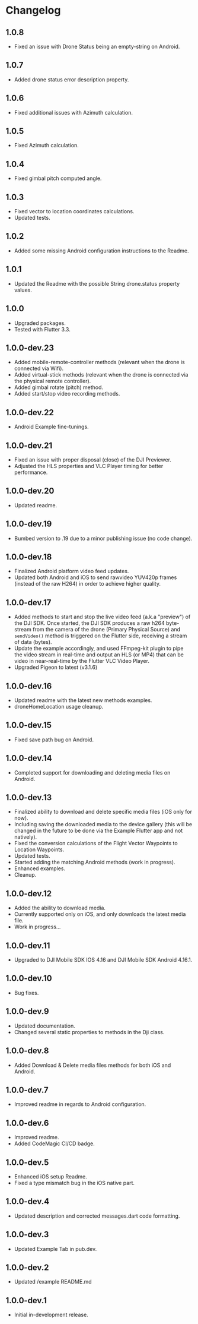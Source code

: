 # Changelog

## 1.0.8
- Fixed an issue with Drone Status being an empty-string on Android.

## 1.0.7
- Added drone status error description property.

## 1.0.6
- Fixed additional issues with Azimuth calculation.

## 1.0.5
- Fixed Azimuth calculation.

## 1.0.4
- Fixed gimbal pitch computed angle.

## 1.0.3
- Fixed vector to location coordinates calculations.
- Updated tests.

## 1.0.2
- Added some missing Android configuration instructions to the Readme.

## 1.0.1
- Updated the Readme with the possible String drone.status property values.

## 1.0.0
- Upgraded packages.
- Tested with Flutter 3.3.

## 1.0.0-dev.23
- Added mobile-remote-controller methods (relevant when the drone is connected via Wifi).
- Added virtual-stick methods (relevant when the drone is connected via the physical remote controller).
- Added gimbal rotate (pitch) method.
- Added start/stop video recording methods.

## 1.0.0-dev.22
- Android Example fine-tunings.

## 1.0.0-dev.21
- Fixed an issue with proper disposal (close) of the DJI Previewer.
- Adjusted the HLS properties and VLC Player timing for better performance.

## 1.0.0-dev.20
- Updated readme.

## 1.0.0-dev.19
- Bumbed version to .19 due to a minor publishing issue (no code change).

## 1.0.0-dev.18
- Finalized Android platform video feed updates.
- Updated both Android and iOS to send rawvideo YUV420p frames (instead of the raw H264) in order to achieve higher quality.

## 1.0.0-dev.17
- Added methods to start and stop the live video feed (a.k.a "preview") of the DJI SDK. Once started, the DJI SDK produces a raw h264 byte-stream from the camera of the drone (Primary Physical Source) and `sendVideo()` method is triggered on the Flutter side, receiving a stream of data (bytes).
- Update the example accordingly, and used FFmpeg-kit plugin to pipe the video stream in real-time and output an HLS (or MP4) that can be video in near-real-time by the Flutter VLC Video Player.
- Upgraded Pigeon to latest (v3.1.6)

## 1.0.0-dev.16
- Updated readme with the latest new methods examples.
- droneHomeLocation usage cleanup.

## 1.0.0-dev.15
- Fixed save path bug on Android.

## 1.0.0-dev.14
- Completed support for downloading and deleting media files on Android.

## 1.0.0-dev.13
- Finalized ability to download and delete specific media files (iOS only for now).
- Including saving the downloaded media to the device gallery (this will be changed in the future to be done via the Example Flutter app and not natively).
- Fixed the conversion calculations of the Flight Vector Waypoints to Location Waypoints.
- Updated tests.
- Started adding the matching Android methods (work in progress).
- Enhanced examples.
- Cleanup.

## 1.0.0-dev.12
- Added the ability to download media.
- Currently supported only on iOS, and only downloads the latest media file.
- Work in progress...

## 1.0.0-dev.11
- Upgraded to DJI Mobile SDK IOS 4.16 and DJI Mobile SDK Android 4.16.1.
## 1.0.0-dev.10
- Bug fixes.

## 1.0.0-dev.9
- Updated documentation.
- Changed several static properties to methods in the Dji class.

## 1.0.0-dev.8
- Added Download & Delete media files methods for both iOS and Android.

## 1.0.0-dev.7
- Improved readme in regards to Android configuration.

## 1.0.0-dev.6
- Improved readme.
- Added CodeMagic CI/CD badge.

## 1.0.0-dev.5
- Enhanced iOS setup Readme.
- Fixed a type mismatch bug in the iOS native part.

## 1.0.0-dev.4
- Updated description and corrected messages.dart code formatting.

## 1.0.0-dev.3
- Updated Example Tab in pub.dev.

## 1.0.0-dev.2
- Updated /example README.md

## 1.0.0-dev.1
- Initial in-development release.

